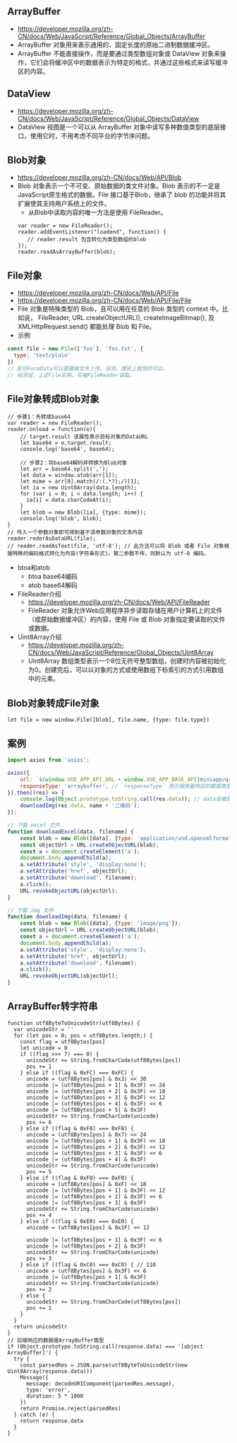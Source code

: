 ## ArrayBuffer
* https://developer.mozilla.org/zh-CN/docs/Web/JavaScript/Reference/Global_Objects/ArrayBuffer
* ArrayBuffer 对象用来表示通用的、固定长度的原始二进制数据缓冲区。
* ArrayBuffer 不能直接操作，而是要通过类型数组对象或 DataView 对象来操作，它们会将缓冲区中的数据表示为特定的格式，并通过这些格式来读写缓冲区的内容。

## DataView
* https://developer.mozilla.org/zh-CN/docs/Web/JavaScript/Reference/Global_Objects/DataView
* DataView 视图是一个可以从 ArrayBuffer 对象中读写多种数值类型的底层接口，使用它时，不用考虑不同平台的字节序问题。

## Blob对象
* https://developer.mozilla.org/zh-CN/docs/Web/API/Blob
* Blob 对象表示一个不可变、原始数据的类文件对象。Blob 表示的不一定是JavaScript原生格式的数据。File 接口基于Blob，继承了 blob 的功能并将其扩展使其支持用户系统上的文件。
    - 从Blob中读取内容的唯一方法是使用 FileReader。
    ```
    var reader = new FileReader();
    reader.addEventListener("loadend", function() {
       // reader.result 包含转化为类型数组的blob
    });
    reader.readAsArrayBuffer(blob);
    ```

## File对象
* https://developer.mozilla.org/zh-CN/docs/Web/API/File
* https://developer.mozilla.org/zh-CN/docs/Web/API/File/File
* File 对象是特殊类型的 Blob，且可以用在任意的 Blob 类型的 context 中。比如说， FileReader, URL.createObjectURL(), createImageBitmap(), 及 XMLHttpRequest.send() 都能处理 Blob 和 File。
* 示例
```javascript
const file = new File(['foo'], 'foo.txt', {
  type: 'text/plain'
})
// 配合FormData可以直接做文件上传。没测。理论上我觉的可以。
// 经测试，上述file实例，可被FileReader读取。
```

## File对象转成Blob对象
```
// 步骤1：先转成base64
var reader = new FileReader();
reader.onload = function(e){
    // target.result 该属性表示目标对象的DataURL
    let base64 = e.target.result;
    console.log('base64', base64);

    // 步骤2：将base64解码并转换为Blob对象
    let arr = base64.split(',');
    let data = window.atob(arr[1]);
    let mime = arr[0].match(/:(.*?);/)[1];
    let ia = new Uint8Array(data.length);
    for (var i = 0; i < data.length; i++) {
      ia[i] = data.charCodeAt(i);
    }
    let blob = new Blob([ia], {type: mime});
    console.log('blob', blob);
}
// 传入一个参数对象即可得到基于该参数对象的文本内容
reader.rederAsDataURL(file);
// reader.readAsText(file, 'utf-8'); // 此方法可以将 Blob 或者 File 对象根据特殊的编码格式转化为内容(字符串形式)。第二参数不传，则默认为 utf-8 编码。
```
* btoa和atob
    - btoa base64编码
    - atob base64解码
* FileReader介绍
    - https://developer.mozilla.org/zh-CN/docs/Web/API/FileReader
    - FileReader 对象允许Web应用程序异步读取存储在用户计算机上的文件（或原始数据缓冲区）的内容，使用 File 或 Blob 对象指定要读取的文件或数据。
* Uint8Array介绍
    - https://developer.mozilla.org/zh-CN/docs/Web/JavaScript/Reference/Global_Objects/Uint8Array
    - Uint8Array 数组类型表示一个8位无符号整型数组，创建时内容被初始化为0。创建完后，可以以对象的方式或使用数组下标索引的方式引用数组中的元素。

## Blob对象转成File对象
```
let file = new window.File([blob], file.name, {type: file.type})
```

## 案例
```javascript
import axios from 'axios';

axios({
    url: `${window.VUE_APP_API_URL + window.VUE_APP_BASE_API}miniapp/qrcode?token=${Cookie.get('Admin-Token')}&width=750&scene=${encodeURIComponent(`storeCode=${storeCode}`)}`,
    responseType: 'arraybuffer', // `responseType` 表示服务器响应的数据类型，可以是 'arraybuffer', 'blob', 'document', 'json', 'text', 'stream'。默认是'json'。
}).then((res) => {
    console.log(Object.prototype.toString.call(res.data)); // data会被处理成[object ArrayBuffer]类型的数据，因为入参时axios的responseType设置为了arraybuffer。
    downloadImg(res.data, name + '二维码');
});

// 下载 excel 文件
function downloadExcel(data, filename) {
    const blob = new Blob([data], {type: 'application/vnd.openxmlformats-officedocument.spreadsheetml.sheet'});
    const objectUrl = URL.createObjectURL(blob);
    const a = document.createElement('a');
    document.body.appendChild(a);
    a.setAttribute('style', 'display:none');
    a.setAttribute('href', objectUrl);
    a.setAttribute('download', filename);
    a.click();
    URL.revokeObjectURL(objectUrl);
}

// 下载 img 文件
function downloadImg(data, filename) {
    const blob = new Blob([data], {type: 'image/png'});
    const objectUrl = URL.createObjectURL(blob);
    const a = document.createElement('a');
    document.body.appendChild(a);
    a.setAttribute('style', 'display:none');
    a.setAttribute('href', objectUrl);
    a.setAttribute('download', filename);
    a.click();
    URL.revokeObjectURL(objectUrl);
}
```

## ArrayBuffer转字符串
```
function utf8ByteToUnicodeStr(utf8Bytes) {
  var unicodeStr = ''
  for (let pos = 0; pos < utf8Bytes.length;) {
    const flag = utf8Bytes[pos]
    let unicode = 0
    if ((flag >>> 7) === 0) {
      unicodeStr += String.fromCharCode(utf8Bytes[pos])
      pos += 1
    } else if ((flag & 0xFC) === 0xFC) {
      unicode = (utf8Bytes[pos] & 0x3) << 30
      unicode |= (utf8Bytes[pos + 1] & 0x3F) << 24
      unicode |= (utf8Bytes[pos + 2] & 0x3F) << 18
      unicode |= (utf8Bytes[pos + 3] & 0x3F) << 12
      unicode |= (utf8Bytes[pos + 4] & 0x3F) << 6
      unicode |= (utf8Bytes[pos + 5] & 0x3F)
      unicodeStr += String.fromCharCode(unicode)
      pos += 6
    } else if ((flag & 0xF8) === 0xF8) {
      unicode = (utf8Bytes[pos] & 0x7) << 24
      unicode |= (utf8Bytes[pos + 1] & 0x3F) << 18
      unicode |= (utf8Bytes[pos + 2] & 0x3F) << 12
      unicode |= (utf8Bytes[pos + 3] & 0x3F) << 6
      unicode |= (utf8Bytes[pos + 4] & 0x3F)
      unicodeStr += String.fromCharCode(unicode)
      pos += 5
    } else if ((flag & 0xF0) === 0xF0) {
      unicode = (utf8Bytes[pos] & 0xF) << 18
      unicode |= (utf8Bytes[pos + 1] & 0x3F) << 12
      unicode |= (utf8Bytes[pos + 2] & 0x3F) << 6
      unicode |= (utf8Bytes[pos + 3] & 0x3F)
      unicodeStr += String.fromCharCode(unicode)
      pos += 4
    } else if ((flag & 0xE0) === 0xE0) {
      unicode = (utf8Bytes[pos] & 0x1F) << 12

      unicode |= (utf8Bytes[pos + 1] & 0x3F) << 6
      unicode |= (utf8Bytes[pos + 2] & 0x3F)
      unicodeStr += String.fromCharCode(unicode)
      pos += 3
    } else if ((flag & 0xC0) === 0xC0) { // 110
      unicode = (utf8Bytes[pos] & 0x3F) << 6
      unicode |= (utf8Bytes[pos + 1] & 0x3F)
      unicodeStr += String.fromCharCode(unicode)
      pos += 2
    } else {
      unicodeStr += String.fromCharCode(utf8Bytes[pos])
      pos += 1
    }
  }
  return unicodeStr
}
// 后端响应的数据是ArrayBuffer类型
if (Object.prototype.toString.call(response.data) === '[object ArrayBuffer]') {
  try {
    const parsedRes = JSON.parse(utf8ByteToUnicodeStr(new Uint8Array(response.data)))
    Message({
      message: decodeURIComponent(parsedRes.message),
      type: 'error',
      duration: 5 * 1000
    })
    return Promise.reject(parsedRes)
  } catch (e) {
    return response.data
  }
}
```
